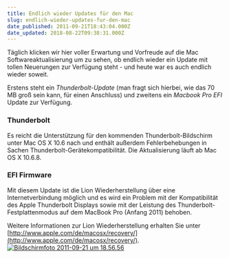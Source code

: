 ```yaml
---
title: Endlich wieder Updates für den Mac
slug: endlich-wieder-updates-fur-den-mac
date_published: 2011-09-21T18:43:04.000Z
date_updated: 2018-08-22T09:38:31.000Z
---
```


Täglich klicken wir hier voller Erwartung und Vorfreude auf die Mac Softwareaktualisierung um zu sehen, ob endlich wieder ein Update mit tollen Neuerungen zur Verfügung steht - und heute war es auch endlich wieder soweit.

Erstens steht ein *Thunderbolt-Update* (man fragt sich hierbei, wie das 70 MB groß sein kann, für einen Anschluss) und zweitens ein *Macbook Pro EFI* Update zur Verfügung.

### Thunderbolt

Es reicht die Unterstützung für den kommenden Thunderbolt-Bildschirm unter Mac OS X 10.6 nach und enthält außerdem Fehlerbehebungen in Sachen Thunderbolt-Gerätekompatibilität. Die Aktualisierung läuft ab Mac OS X 10.6.8.

### EFI Firmware

Mit diesem Update ist die Lion Wiederherstellung über eine Internetverbindung möglich und es wird ein Problem mit der Kompatibilität des Apple Thunderbolt Displays sowie mit der Leistung des Thunderbolt-Festplattenmodus auf dem MacBook Pro (Anfang 2011) behoben.

Weitere Informationen zur Lion Wiederherstellung erhalten Sie unter [http://www.apple.com/de/macosx/recovery/](http://www.apple.com/de/macosx/recovery/).
[![Bildschirmfoto 2011-09-21 um 18.56.56](//picdump.thafaker.de/2011/09/Bildschirmfoto-2011-09-21-um-18.56.56-490x580.png)](http://picdump.thafaker.de/2011/09/Bildschirmfoto-2011-09-21-um-18.56.56.png)
